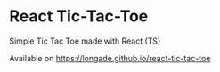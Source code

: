 # React Tic-Tac-Toe

Simple Tic Tac Toe made with React (TS)

Available on https://longade.github.io/react-tic-tac-toe